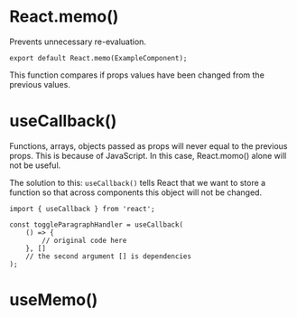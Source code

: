 # React.memo()
Prevents unnecessary re-evaluation.

```
export default React.memo(ExampleComponent);
```

This function compares if props values have been changed from the previous values.

# useCallback()

Functions, arrays, objects passed as props will never equal to the previous props. This is because of JavaScript. In this case, React.momo() alone will not be useful.

The solution to this: `useCallback()` tells React that we want to store a function so that across components this object will not be changed.

```
import { useCallback } from 'react';

const toggleParagraphHandler = useCallback(
	() => {
		// original code here
	}, []
	// the second argument [] is dependencies 
);
```

# useMemo()